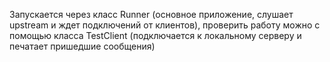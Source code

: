Запускается через класс Runner (основное приложение, слушает upstream и ждет подключений от клиентов), проверить работу можно с помощью класса TestClient (подключается к локальному серверу и печатает пришедшие сообщения)
